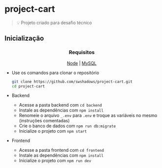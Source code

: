 # project-cart

> 💡 Projeto criado para desafio técnico

## Inicialização

<div align=center>

### Requisitos

[Node](https://nodejs.org/en/) | [MySQL](https://www.mysql.com)

</div>

-   Use os comandos para clonar o repositório

    ```bash
    git clone https://github.com/swshadows/project-cart.git
    cd project-cart
    ```

-   Backend
    -   Acesse a pasta backend com `cd backend`
    -   Instale as dependências com `npm install`
    -   Renomeie o arquivo `_.env` para `.env` e troque as variáveis no mesmo (instruções comentadas)
    -   Crie o banco de dados com `npm run db:migrate`
    -   Inicialize o projeto com `npm start`
-   Frontend
    -   Acesse a pasta frontend com `cd frontend`
    -   Instale as dependências com `npm install`
    -   Inicialize o projeto com `npm run dev`
